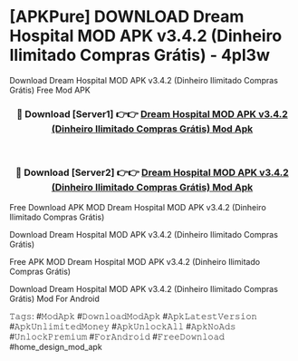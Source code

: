 # [APKPure] DOWNLOAD Dream Hospital MOD APK v3.4.2 (Dinheiro Ilimitado Compras Grátis) - 4pl3w
Download Dream Hospital MOD APK v3.4.2 (Dinheiro Ilimitado Compras Grátis) Free Mod APK

<div align="center">
<h3>🔴 Download [Server1] 👉👉 <a href="https://apk-comot.site?title=Dream_Hospital_MOD_APK_v3.4.2_(Dinheiro_Ilimitado_Compras_Grátis)">Dream Hospital MOD APK v3.4.2 (Dinheiro Ilimitado Compras Grátis) Mod Apk</a></h3><br>

<h3>🔴 Download [Server2] 👉👉 <a href="https://apk-comot.site?title=Dream_Hospital_MOD_APK_v3.4.2_(Dinheiro_Ilimitado_Compras_Grátis)">Dream Hospital MOD APK v3.4.2 (Dinheiro Ilimitado Compras Grátis) Mod Apk</a></h3>
</div>


Free Download APK MOD Dream Hospital MOD APK v3.4.2 (Dinheiro Ilimitado Compras Grátis)

Download Dream Hospital MOD APK v3.4.2 (Dinheiro Ilimitado Compras Grátis) 

Free APK MOD Dream Hospital MOD APK v3.4.2 (Dinheiro Ilimitado Compras Grátis) 

Download Dream Hospital MOD APK v3.4.2 (Dinheiro Ilimitado Compras Grátis) Mod For Android

𝚃𝚊𝚐𝚜: #𝙼𝚘𝚍𝙰𝚙𝚔 #𝙳𝚘𝚠𝚗𝚕𝚘𝚊𝚍𝙼𝚘𝚍𝙰𝚙𝚔 #𝙰𝚙𝚔𝙻𝚊𝚝𝚎𝚜𝚝𝚅𝚎𝚛𝚜𝚒𝚘𝚗 #𝙰𝚙𝚔𝚄𝚗𝚕𝚒𝚖𝚒𝚝𝚎𝚍𝙼𝚘𝚗𝚎𝚢 #𝙰𝚙𝚔𝚄𝚗𝚕𝚘𝚌𝚔𝙰𝚕𝚕 #𝙰𝚙𝚔𝙽𝚘𝙰𝚍𝚜 #𝚄𝚗𝚕𝚘𝚌𝚔𝙿𝚛𝚎𝚖𝚒𝚞𝚖 #𝙵𝚘𝚛𝙰𝚗𝚍𝚛𝚘𝚒𝚍 #𝙵𝚛𝚎𝚎𝙳𝚘𝚠𝚗𝚕𝚘𝚊𝚍 #home_design_mod_apk